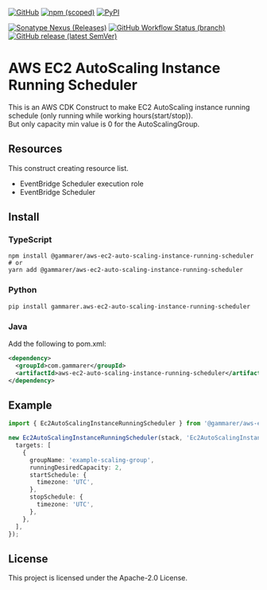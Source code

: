 [![GitHub](https://img.shields.io/github/license/yicr/aws-ec2-auto-scaling-instance-running-scheduler?style=flat-square)](https://github.com/yicr/aws-ec2-auto-scaling-instance-running-scheduler/blob/main/LICENSE)
[![npm (scoped)](https://img.shields.io/npm/v/@gammarer/aws-ec2-auto-scaling-instance-running-scheduler?style=flat-square)](https://www.npmjs.com/package/@gammarer/aws-ec2-auto-scaling-instance-running-scheduler)
[![PyPI](https://img.shields.io/pypi/v/gammarer.aws-ec2-auto-scaling-instance-running-scheduler?style=flat-square)](https://pypi.org/project/gammarer.aws-ec2-auto-scaling-instance-running-scheduler/)
<!-- [![Nuget](https://img.shields.io/nuget/v/Gammarer.CDK.AWS.SecureFlowLogBucket?style=flat-square)](https://www.nuget.org/packages/Gammarer.CDK.AWS.SecureFlowLogBucket/)  -->
[![Sonatype Nexus (Releases)](https://img.shields.io/nexus/r/com.gammarer/aws-ec2-auto-scaling-instance-running-scheduler?server=https%3A%2F%2Fs01.oss.sonatype.org%2F&style=flat-square)](https://s01.oss.sonatype.org/content/repositories/releases/com/gammarer/aws-ec2-auto-scaling-instance-running-scheduler/)
[![GitHub Workflow Status (branch)](https://img.shields.io/github/actions/workflow/status/yicr/aws-ec2-auto-scaling-instance-running-scheduler/release.yml?branch=main&label=release&style=flat-square)](https://github.com/yicr/aws-ec2-auto-scaling-instance-running-scheduler/actions/workflows/release.yml)
[![GitHub release (latest SemVer)](https://img.shields.io/github/v/release/yicr/aws-ec2-auto-scaling-instance-running-scheduler?sort=semver&style=flat-square)](https://github.com/yicr/aws-ec2-auto-scaling-instance-running-scheduler/releases)

# AWS EC2 AutoScaling Instance Running Scheduler

This is an AWS CDK Construct to make EC2 AutoScaling instance running schedule (only running while working hours(start/stop)).  
But only capacity min value is 0 for the AutoScalingGroup.

## Resources

This construct creating resource list.

- EventBridge Scheduler execution role
- EventBridge Scheduler

## Install

### TypeScript

```shell
npm install @gammarer/aws-ec2-auto-scaling-instance-running-scheduler 
# or
yarn add @gammarer/aws-ec2-auto-scaling-instance-running-scheduler
```

### Python

```shell
pip install gammarer.aws-ec2-auto-scaling-instance-running-scheduler
```

### Java

Add the following to pom.xml:

```xml
<dependency>
  <groupId>com.gammarer</groupId>
  <artifactId>aws-ec2-auto-scaling-instance-running-scheduler</artifactId>
</dependency>
```


## Example

```typescript
import { Ec2AutoScalingInstanceRunningScheduler } from '@gammarer/aws-ec2-auto-scaling-instance-running-scheduler';

new Ec2AutoScalingInstanceRunningScheduler(stack, 'Ec2AutoScalingInstanceRunningScheduler', {
  targets: [
    {
      groupName: 'example-scaling-group',
      runningDesiredCapacity: 2,
      startSchedule: {
        timezone: 'UTC',
      },
      stopSchedule: {
        timezone: 'UTC',
      },
    },
  ],
});

```

## License

This project is licensed under the Apache-2.0 License.






